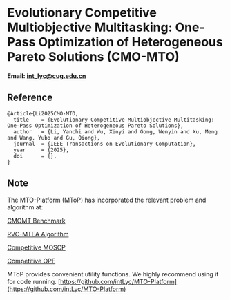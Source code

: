 # Evolutionary Competitive Multiobjective Multitasking: One-Pass Optimization of Heterogeneous Pareto Solutions (CMO-MTO)

**Email: <int_lyc@cug.edu.cn>**

## Reference

```
@Article{Li2025CMO-MTO,
  title    = {Evolutionary Competitive Multiobjective Multitasking: One-Pass Optimization of Heterogeneous Pareto Solutions},
  author   = {Li, Yanchi and Wu, Xinyi and Gong, Wenyin and Xu, Meng and Wang, Yubo and Gu, Qiong},
  journal  = {IEEE Transactions on Evolutionary Computation},
  year     = {2025},
  doi      = {},
}
```

## Note

The MTO-Platform (MToP) has incorporated the relevant problem and algorithm at:

[CMOMT Benchmark](https://github.com/intLyc/MTO-Platform/tree/master/MTO/Problems/)

[RVC-MTEA Algorithm](https://github.com/intLyc/MTO-Platform/tree/master/MTO/Algorithms/)

[Competitive MOSCP](https://github.com/intLyc/MTO-Platform/tree/master/MTO/Problems/)

[Competitive OPF](https://github.com/intLyc/MTO-Platform/tree/master/MTO/Problems/)

MToP provides convenient utility functions. We highly recommend using it for code running. [https://github.com/intLyc/MTO-Platform](https://github.com/intLyc/MTO-Platform)
